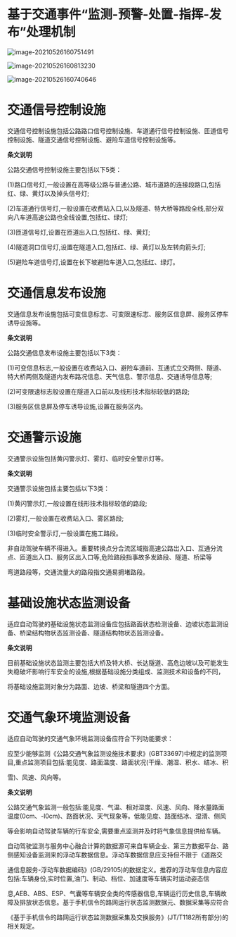 # 基于交通事件“监测-预警-处置-指挥-发布”处理机制

![image-20210526160751491](https://gitee.com/AiShiYuShiJiePingXing/img/raw/master/img/image-20210526160751491.png)

![image-20210526160813230](https://gitee.com/AiShiYuShiJiePingXing/img/raw/master/img/image-20210526160813230.png)

![image-20210526160740646](https://gitee.com/AiShiYuShiJiePingXing/img/raw/master/img/image-20210526160740646.png)



# 交通信号控制设施

交通信号控制设施包括公路路口信号控制设施、车道通行信号控制设施、匝道信号控制设施、隧道交通信号控制设施、避险车道信号控制设施等。

**条文说明**

公路交通信号控制设施主要包括以下5类：

(1)路口信号灯,一般设置在高等级公路与普通公路、城市道路的连接段路口,包括红、绿、黄灯以及掉头信号灯;

(2)车道通行信号灯,一般设置在收费站入口,以及隧道、特大桥等路段全线,部分双向八车道高速公路也全线设置,包括红、绿灯;

(3)匝道信号灯,设置在匝道出入口,包括红、绿、黄灯;

(4)隧道洞口信号灯,设置在隧道入口,包括红、绿、黄灯以及左转向箭头灯;

(5)避险车道信号灯,设置在长下坡避险车道入口,包括红、绿灯。

# 交通信息发布设施

交通信息发布设施包括可变信息标志、可变限速标志、服务区信息屏、服务区停车诱导设施等。

**条文说明**

公路交通信息发布设施主要包括以下3类：

(1)可变信息标志,一般设置在收费站入口、避险车道前、互通式立交两侧、隧道、特大桥两侧及隧道内发布路况信息、天气信息、警示信息、交通诱导信息等;

(2)可变限速标志般设置在隧道入口前以及线形技术指标较低的路段;

(3)服务区信息屏及停车诱导设施,设置在服务区内。

# 交通警示设施

交通警示设施包括黄闪警示灯、雾灯、临时安全警示灯等。

**条文说明**

交通警示设施包括主要包括以下3类：

(1)黄闪警示灯,一般设置在线形技术指标较低的路段;

(2)雾灯,一般设置在收费站入口、雾区路段;

(3)临时安全警示灯,一般设置在施工路段。

非自动驾驶车辆不得进入。重要转换点分合流区域指高速公路岀入口、互通分流点、匝道出入口、服务区出入口等,危险路段指事故多发路段、隧道、桥梁等

弯道路段等，交通流量大的路段指交通易拥堵路段。

# 基础设施状态监测设备

适应自动驾驶的基础设施状态监测设备应包括路面状态检测设备、边坡状态监测设备、桥梁结构物状态监测设备、隧道结构物状态监测设备。

**条文说明**

目前基础设施状态监测主要包括大桥及特大桥、长达隧道、高危边坡以及可能发生失稳破坏影响行车安全的设施,根据基础设施分类组成、监测技术和设备的不同，

将基础设施监测对象分为路面、边坡、桥梁和隧道四个方面。

# 交通气象环境监测设备

适应自动驾驶的交通气象环境监测设备应符合下列功能要求：

应至少能够监测《公路交通气象监测设施技术要求》(GBT33697)中规定的监测项目,重点监测项目包括:能见度、路面温度、路面状况(干燥、潮湿、积水、结冰、积

雪)、风速、风向等。

**条文说明**

公路交通气象监测一般包括:能见度、气温、相对湿度、风速、风向、降水量路面温度(0cm、-l0cm)、路面状况、天气现象等。低能见度、路面结冰、湿湑、侧风

等会影响自动驾驶车辆的行车安全,需要重点监测并及时将气象信息提供给车辆。

自动驾驶监测与服务中心融合计算的数据源可来自车辆企业、第三方数据平台、路侧感知设备监测来的浮动车数据信息。浮动车数据信息应支持但不限于《道路交

通信息服务-浮动车数据编码》(GB/29105)的数据定义。推荐的浮动车信息内容应包括:车辆身份,实时位置,油门、制动、档位、加速度等车辆实时运动姿态信

息,AEB、ABS、ESP、气囊等车辆安全类的传感器信息,车辆运行历史信息,车辆故障及排放状态信息。基于手机信令的路网运行状态监测数据元、数据采集等应符合

《基于手机信令的路网运行状态监测数据采集及交换服务》(JT/T1182所有部分)的相关规定。

